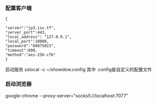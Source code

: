 
### 配置客户端
```
{

"server":"jp3.iss.tf",
"server_port":443,
"local_address": "127.0.0.1",
"local_port":10808,
"password":"68875023",
"timeout":600,
"method":"aes-256-cfb"
}
```
 
启动服务 sslocal -c ~/showdow.config    其中 .config是自定义的配置文件

### 启动浏览器

google-chrome --proxy-server="socks5://localhost:7077"
